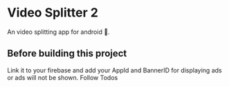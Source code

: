 # Video Splitter 2

An video splitting app for android 💯.

## Before building this project

Link it to your firebase and add your AppId and BannerID for displaying ads or ads will not be shown.
Follow Todos
